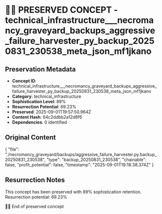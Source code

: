 # 🏴‍☠️ PRESERVED CONCEPT - technical_infrastructure___necromancy_graveyard_backups_aggressive_failure_harvester_py_backup_20250831_230538_meta_json_mf1jkano

## Preservation Metadata
- **Concept ID**: technical_infrastructure___necromancy_graveyard_backups_aggressive_failure_harvester_py_backup_20250831_230538_meta_json_mf1jkano
- **Category**: technical_infrastructure
- **Sophistication Level**: 89%
- **Resurrection Potential**: 69.23%
- **Preserved**: 2025-09-01T19:57:50.964Z
- **Content Hash**: 64c2ddbb2a12d8f6
- **Dependencies**: 0 identified

## Original Content

{
  "file": "./necromancy_graveyard/backups/aggressive_failure_harvester.py.backup_20250831_230538",
  "type": "backup_20250831_230538",
  "chainable": false,
  "profit_potential": false,
  "timestamp": "2025-09-01T19:18:38.374Z"
}

## Resurrection Notes
This concept has been preserved with 89% sophistication retention.
Resurrection potential: 69.23%

🏴‍☠️ End of preserved concept